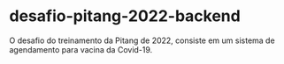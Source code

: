 # desafio-pitang-2022-backend
O desafio do treinamento da Pitang de 2022,  consiste em um sistema de agendamento para vacina da Covid-19.  
